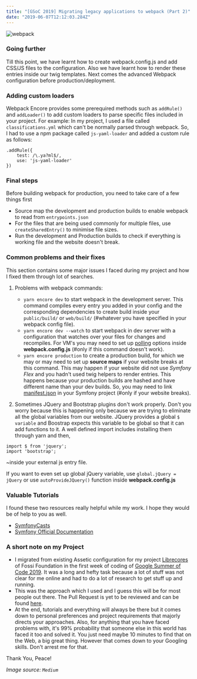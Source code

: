 ```yaml
---
title: "[GSoC 2019] Migrating legacy applications to webpack (Part 2)"
date: "2019-06-07T12:12:03.284Z"
---
```


![webpack](https://cdn-images-1.medium.com/max/2600/1*dQA3VhfjIQc1DYua6KoLFQ.png)

### Going further
Till this point, we have learnt how to create webpack.config.js and add CSS/JS files to the configuration. Also we have learnt how to render these entries inside our twig templates. Next comes the advanced Webpack configuration before production/deployment.
### Adding custom loaders
Webpack Encore provides some prerequired methods such as `addRule()` and `addLoader()` to add custom loaders to parse specific files included in your project. For example: In my project, I used a file called `classifications.yml` which can't be normally parsed through webpack. So, I had to use a npm package called `js-yaml-loader` and added a custom rule as follows:
```
.addRule({
    test: /\.ya?ml$/,
    use: 'js-yaml-loader'
})
```

### Final steps
Before building webpack for production, you need to take care of a few things first
- Source map the development and production builds to enable webpack to read from `entrypoints.json`
- For the files that are being used commonly for multiple files, use `createSharedEntry()` to minimise file sizes.
- Run the development and Production builds to check if everything is working file and the website doesn't break.

### Common problems and their fixes
This section contains some major issues I faced during my project and how I fixed them through lot of searches.
1. Problems with webpack commands:
    - `yarn encore dev` to start webpack in the development server. This command compiles every entry you added in your config and the corresponding dependencies to create build inside your `public/build/` or `web/build/` (#whatever you have specified in your webpack config file).
    - `yarn encore dev --watch` to start webpack in dev server with a configuration that watches over your files for changes and recompiles. For VM's you may need to set up [polling](https://symfony.com/doc/current/frontend/encore/advanced-config.html#configuring-watching-options-and-polling) options inside **webpack.config.js** (#only if this command doesn't work).
    - `yarn encore production` to create a production build, for which we may or may need to set up **source maps** if your website breaks at this command. This may happen if your website did not use *Symfony Flex* and you hadn't used twig helpers to render entries. This happens because your production builds are hashed and have different name than your dev builds. So, you may need to link [manifest.json](https://symfony.com/blog/new-in-symfony-3-3-manifest-based-asset-versioning) in your Symfony project (#only if your website breaks).
    
2. Sometimes JQuery and Bootstrap plugins don't work properly. Don't you worry because this is happening only because we are trying to eliminate all the global variables from our website. JQuery provides a global `$ variable` and Boostrap expects this variable to be global so that it can add functions to it. A well defined import includes installing them through yarn and then,
```
import $ from 'jquery';
import 'bootstrap';
```
~inside your external js entry file.


If you want to even set up global jQuery variable, use `global.jQuery = jQuery` or use `autoProvideJQuery()` function inside **webpack.config.js**

### Valuable Tutorials
I found these two resources really helpful while my work. I hope they would be of help to you as well.
- [SymfonyCasts](https://symfonycasts.com/screencast/webpack-encore)
- [Symfony Official Documentation](https://symfony.com/doc/current/frontend.html)

### A short note on my Project
- I migrated from existing Assetic configuration for my project [Librecores](https://www.librecores.org/) of Fossi Foundation in the first week of coding of [Google Summer of Code 2019](../gsoc-2019). It was a long and hefty task because a lot of stuff was not clear for me online and had to do a lot of research to get stuff up and running. 
- This was the approach which I used and I guess this will be for most people out there. The Pull Request is yet to be reviewed and can be found [here](https://github.com/librecores/librecores-web/pull/353/).
- At the end, tutorials and everything will always be there but it comes down to personal preferences and project requirements that majorly directs your approaches. Also, for anything that you have faced problems with, it's 99% probability that someone else in this world has faced it too and solved it. You just need maybe 10 minutes to find that on the Web, a big great thing. However that comes down to your Googling skills. Don't arrest me for that.

Thank You, Peace!

*Image source: `Medium`*